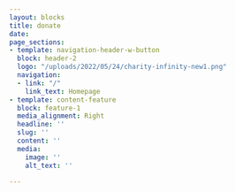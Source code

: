 ```yaml
---
layout: blocks
title: donate
date: 
page_sections:
- template: navigation-header-w-button
  block: header-2
  logo: "/uploads/2022/05/24/charity-infinity-new1.png"
  navigation:
  - link: "/"
    link_text: Homepage
- template: content-feature
  block: feature-1
  media_alignment: Right
  headline: ''
  slug: ''
  content: ''
  media:
    image: ''
    alt_text: ''

---
```


